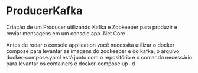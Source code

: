 # ProducerKafka

Criação de um Producer utilizando Kafka e Zookeeper para produzir e enviar mensagens em um console app .Net Core     

Antes de rodar o console application você necessita utilizar o docker compose para levantar as imagens do zookeeper e do kafka, o arquivo docker-compose.yaml está junto com o repositório e o comando necessário para levantar os containers é docker-compose up -d
